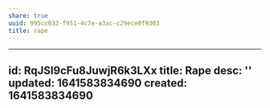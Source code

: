 ```yaml
---
share: true
uuid: 995cc032-f951-4c7e-a3ac-c29ece0f9303
title: rape
---
```

---
id: RqJSI9cFu8JuwjR6k3LXx
title: Rape
desc: ''
updated: 1641583834690
created: 1641583834690
---